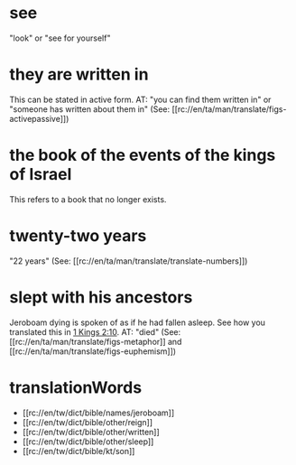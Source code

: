 # see

"look" or "see for yourself"

# they are written in

This can be stated in active form. AT: "you can find them written in" or "someone has written about them in" (See: [[rc://en/ta/man/translate/figs-activepassive]])

# the book of the events of the kings of Israel

This refers to a book that no longer exists.

# twenty-two years

"22 years" (See: [[rc://en/ta/man/translate/translate-numbers]])

# slept with his ancestors

Jeroboam dying is spoken of as if he had fallen asleep. See how you translated this in [1 Kings 2:10](../02/10.md). AT: "died" (See: [[rc://en/ta/man/translate/figs-metaphor]] and [[rc://en/ta/man/translate/figs-euphemism]])

# translationWords

* [[rc://en/tw/dict/bible/names/jeroboam]]
* [[rc://en/tw/dict/bible/other/reign]]
* [[rc://en/tw/dict/bible/other/written]]
* [[rc://en/tw/dict/bible/other/sleep]]
* [[rc://en/tw/dict/bible/kt/son]]